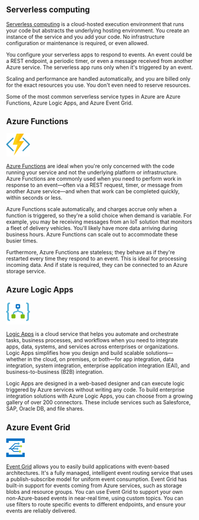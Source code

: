 ## Serverless computing

[Serverless computing](https://azure.microsoft.com/solutions/serverless/) is a cloud-hosted execution environment that runs your code but abstracts the underlying hosting environment. You create an instance of the service and you add your code. No infrastructure configuration or maintenance is required, or even allowed. 

You configure your serverless apps to respond to events. An event could be a REST endpoint, a periodic timer, or even a message received from another Azure service. The serverless app runs only when it's triggered by an event.

Scaling and performance are handled automatically, and you are billed only for the exact resources you use. You don't even need to reserve resources.

Some of the most common serverless service types in Azure are Azure Functions, Azure Logic Apps, and Azure Event Grid.


## Azure Functions

![Functions icon.](../media/iconfunctions.png)

[Azure Functions](https://azure.microsoft.com/services/functions/) are ideal when you're only concerned with the code running your service and not the underlying platform or infrastructure. Azure Functions are commonly used when you need to perform work in response to an event—often via a REST request, timer, or message from another Azure service—and when that work can be completed quickly, within seconds or less. 

Azure Functions scale automatically, and charges accrue only when a function is triggered, so they're a solid choice when demand is variable. For example, you may be receiving messages from an IoT solution that monitors a fleet of delivery vehicles. You'll likely have more data arriving during business hours. Azure Functions can scale out to accommodate these busier times.

Furthermore, Azure Functions are stateless; they behave as if they're restarted every time they respond to an event. This is ideal for processing incoming data. And if state is required, they can be connected to an Azure storage service. 


## Azure Logic Apps

![Logic Apps icon.](../media/iconlogicapp.png )

[Logic Apps](https://azure.microsoft.com/services/logic-apps/) is a cloud service that helps you automate and orchestrate tasks, business processes, and workflows when you need to integrate apps, data, systems, and services across enterprises or organizations. Logic Apps simplifies how you design and build scalable solutions—whether in the cloud, on premises, or both—for app integration, data integration, system integration, enterprise application integration (EAI), and business-to-business (B2B) integration.

Logic Apps are designed in a web-based designer and can execute logic triggered by Azure services without writing any code. To build enterprise integration solutions with Azure Logic Apps, you can choose from a growing gallery of over 200 connectors. These include services such as Salesforce, SAP, Oracle DB, and file shares. 


## Azure Event Grid

![Event Grid icon.](../media/iconeventgrid.png)

[Event Grid](https://azure.microsoft.com/services/event-grid/) allows you to easily build applications with event-based architectures. It's a fully managed, intelligent event routing service that uses a publish-subscribe model for uniform event consumption. Event Grid has built-in support for events coming from Azure services, such as storage blobs and resource groups.
You can use Event Grid to support your own non-Azure-based events in near-real time, using custom topics. You can use filters to route specific events to different endpoints, and ensure your events are reliably delivered. 
